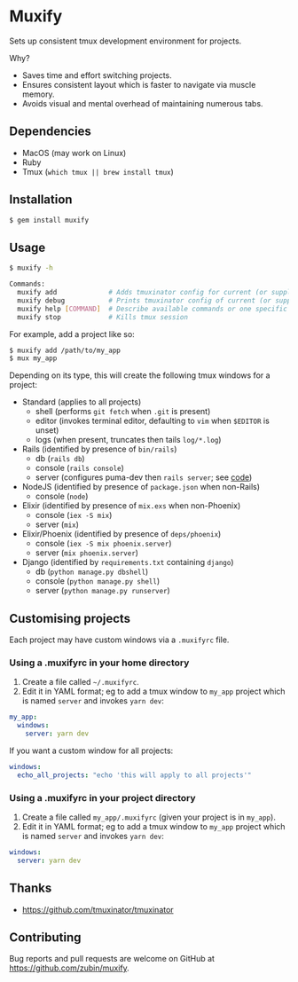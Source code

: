 # Muxify

Sets up consistent tmux development environment for projects.

Why?

- Saves time and effort switching projects.
- Ensures consistent layout which is faster to navigate via muscle memory.
- Avoids visual and mental overhead of maintaining numerous tabs.

## Dependencies

- MacOS (may work on Linux)
- Ruby
- Tmux (`which tmux || brew install tmux`)

## Installation

```sh
$ gem install muxify
```

## Usage

```sh
$ muxify -h

Commands:
  muxify add             # Adds tmuxinator config for current (or supplied) path
  muxify debug           # Prints tmuxinator config of current (or supplied) path to stdout
  muxify help [COMMAND]  # Describe available commands or one specific command
  muxify stop            # Kills tmux session
```

For example, add a project like so:

```sh
$ muxify add /path/to/my_app
$ mux my_app
```

Depending on its type, this will create the following tmux windows for a project:

- Standard (applies to all projects)
  - shell (performs `git fetch` when `.git` is present)
  - editor (invokes terminal editor, defaulting to `vim` when `$EDITOR` is unset)
  - logs (when present, truncates then tails `log/*.log`)
- Rails (identified by presence of `bin/rails`)
  - db (`rails db`)
  - console (`rails console`)
  - server (configures puma-dev then `rails server`; see [code](./bin/rails_server_with_puma_dev))
- NodeJS (identified by presence of `package.json` when non-Rails)
  - console (`node`)
- Elixir (identified by presence of `mix.exs` when non-Phoenix)
  - console (`iex -S mix`)
  - server (`mix`)
- Elixir/Phoenix (identified by presence of `deps/phoenix`)
  - console (`iex -S mix phoenix.server`)
  - server (`mix phoenix.server`)
- Django (identified by `requirements.txt` containing `django`)
  - db (`python manage.py dbshell`)
  - console (`python manage.py shell`)
  - server (`python manage.py runserver`)

## Customising projects

Each project may have custom windows via a `.muxifyrc` file.

### Using a .muxifyrc in your home directory

1. Create a file called `~/.muxifyrc`.
1. Edit it in YAML format; eg to add a tmux window to `my_app` project which is named `server` and invokes `yarn dev`:

```yaml
my_app:
  windows:
    server: yarn dev
```

If you want a custom window for all projects:

```yaml
windows:
  echo_all_projects: "echo 'this will apply to all projects'"
```

### Using a .muxifyrc in your project directory

1. Create a file called `my_app/.muxifyrc` (given your project is in `my_app`).
1. Edit it in YAML format; eg to add a tmux window to `my_app` project which is named `server` and invokes `yarn dev`:

```yaml
windows:
  server: yarn dev
```

## Thanks

- https://github.com/tmuxinator/tmuxinator

## Contributing

Bug reports and pull requests are welcome on GitHub at https://github.com/zubin/muxify.
